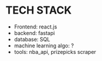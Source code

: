 # TECH STACK
- Frontend: react.js
- backend: fastapi
- database: SQL
- machine learning algo: ?
- tools: nba_api, prizepicks scraper
